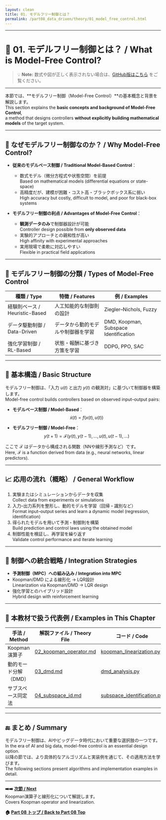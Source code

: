 ```yaml
---
layout: clean
title: 01. モデルフリー制御とは？
permalink: /part08_data_driven/theory/01_model_free_control.html
---
```


---

# 🔄 01. モデルフリー制御とは？ / What is Model-Free Control?


> 💡 **Note:** 数式や図が正しく表示されない場合は、[GitHub版はこちら](https://github.com/Samizo-AITL/EduController/blob/main/part08_data_driven/theory/01_model_free_control.md) をご覧ください。

---

本節では、**モデルフリー制御（Model-Free Control）**の基本概念と背景を解説します。  
This section explains the **basic concepts and background of Model-Free Control**,  
a method that designs controllers **without explicitly building mathematical models** of the target system.

---

## 🎯 なぜモデルフリー制御なのか？ / Why Model-Free Control?

- **従来のモデルベース制御 / Traditional Model-Based Control**：
  - 数式モデル（微分方程式や状態空間）を前提  
    Based on mathematical models (differential equations or state-space)
  - 高精度だが、建模が困難・コスト高・ブラックボックス系に弱い  
    High accuracy but costly, difficult to model, and poor for black-box systems

- **モデルフリー制御の利点 / Advantages of Model-Free Control**：
  - **観測データのみ**で制御器設計が可能  
    Controller design possible from **only observed data**
  - 実験的アプローチとの親和性が高い  
    High affinity with experimental approaches
  - 実用現場で柔軟に対応しやすい  
    Flexible in practical field applications

---

## 🔧 モデルフリー制御の分類 / Types of Model-Free Control

| **種類 / Type** | **特徴 / Features** | **例 / Examples** |
|-----------------|---------------------|-------------------|
| 経験則ベース / Heuristic-Based | 人工知能的な制御則の設計 | Ziegler–Nichols, Fuzzy |
| データ駆動制御 / Data-Driven | データから動的モデルや制御器を学習 | DMD, Koopman, Subspace Identification |
| 強化学習制御 / RL-Based | 状態・報酬に基づき方策を学習 | DDPG, PPO, SAC |

---

## 📐 基本構造 / Basic Structure

モデルフリー制御は、「入力 $u(t)$ と出力 $y(t)$ の観測対」に基づいて制御器を構築します。  
Model-free control builds controllers based on observed input–output pairs:

- **モデルベース制御 / Model-Based**：
  $$\dot{x}(t) = f(x(t), u(t))$$

- **モデルフリー制御 / Model-Free**：
  $$y(t+1) = \mathcal{F}(y(t), y(t-1), \ldots, u(t), u(t-1), \ldots)$$

ここで $\mathcal{F}$ はデータから構成される関数（NNや線形予測など）です。  
Here, $\mathcal{F}$ is a function derived from data (e.g., neural networks, linear predictors).

---

## 📈 応用の流れ（概略） / General Workflow

1. 実験またはシミュレーションからデータを収集  
   Collect data from experiments or simulations  
2. 入力–出力系列を整形し、動的モデルを学習（回帰・識別など）  
   Format input–output series and learn a dynamic model (regression, identification)  
3. 得られたモデルを用いて予測・制御則を構築  
   Build prediction and control laws using the obtained model  
4. 制御性能を検証し、再学習を繰り返す  
   Validate control performance and iterate learning

---

## 🧠 制御への統合戦略 / Integration Strategies

- **予測制御（MPC）への組み込み / Integration into MPC**  
- Koopman/DMD による線形化 → LQR設計  
  Linearization via Koopman/DMD → LQR design  
- 強化学習とのハイブリッド設計  
  Hybrid design with reinforcement learning

---

## 🧪 本教材で扱う代表例 / Examples in This Chapter

| **手法 / Method** | **解説ファイル / Theory File** | **コード / Code** |
|-------------------|--------------------------------|-------------------|
| Koopman演算子 | [02_koopman_operator.md](https://samizo-aitl.github.io/EduController/part08_data_driven/theory/02_koopman_operator/) | [koopman_linearization.py](https://samizo-aitl.github.io/EduController/part08_data_driven/simulation/koopman_linearization.py) |
| 動的モード分解（DMD） | [03_dmd.md](https://samizo-aitl.github.io/EduController/part08_data_driven/theory/03_dmd/) | [dmd_analysis.py](https://samizo-aitl.github.io/EduController/part08_data_driven/simulation/dmd_analysis.py) |
| サブスペース同定法 | [04_subspace_id.md](https://samizo-aitl.github.io/EduController/part08_data_driven/theory/04_subspace_id/) | [subspace_identification.py](https://samizo-aitl.github.io/EduController/part08_data_driven/simulation/subspace_identification.py) |

---

## 🔚 まとめ / Summary

モデルフリー制御は、AIやビッグデータ時代において重要な選択肢の一つです。  
In the era of AI and big data, model-free control is an essential design option.  
以降の節では、より具体的なアルゴリズムと実装例を通じて、その適用方法を学びます。  
The following sections present algorithms and implementation examples in detail.

---

**➡️➡️ [次節 / Next](https://samizo-aitl.github.io/EduController/part08_data_driven/theory/02_koopman_operator.html)**  
Koopman演算子と線形化について解説します。  
Covers Koopman operator and linearization.

**🏠 [Part 08 トップ / Back to Part 08 Top](https://samizo-aitl.github.io/EduController/part08_data_driven/)**
